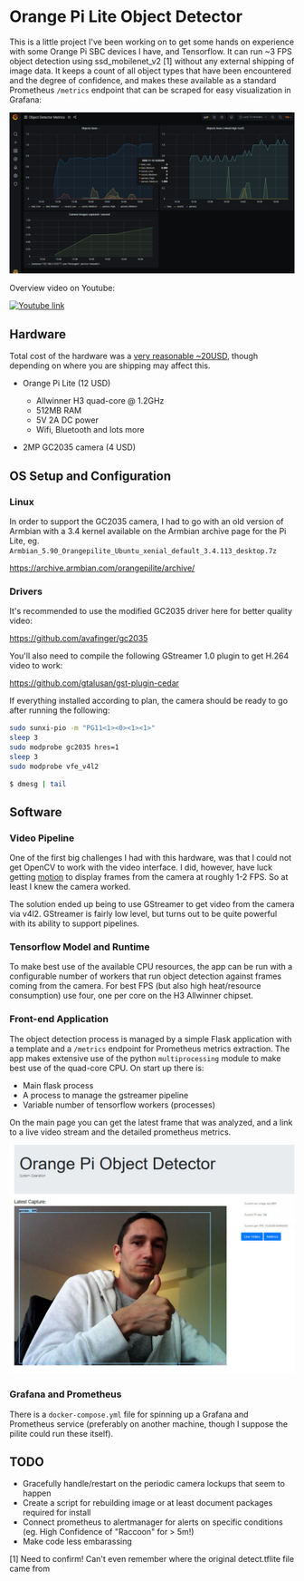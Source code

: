 # Orange Pi Lite Object Detector 

This is a little project I've been working on to get some hands on experience with some Orange Pi SBC devices I have, and Tensorflow. It can run ~3 FPS object detection using ssd_mobilenet_v2 [1] without any external shipping of image data. It keeps a count of all object types that have been encountered and the degree of confidence, and makes these available as a standard Prometheus `/metrics` endpoint that can be scraped for easy visualization in Grafana:

![Grafana Dashboard](img/grafana-dashboard.png)

Overview video on Youtube:

[![Youtube link](https://img.youtube.com/vi/YcUj7Yj_y2Y/0.jpg)](https://youtu.be/YcUj7Yj_y2Y)

## Hardware

Total cost of the hardware was a [very reasonable ~20USD](https://www.aliexpress.com/item/Orange-Pi-Lite-SET9-Orange-Pi-Lite-512MB-and-2Million-Pixel-Camera-with-wide-angle-lens/32663940765.html), though depending on where you are shipping may affect this. 

* Orange Pi Lite  (12 USD)  
    * Allwinner H3 quad-core @ 1.2GHz
    * 512MB RAM
    * 5V 2A DC power
    * Wifi, Bluetooth and lots more

* 2MP GC2035 camera (4 USD)

## OS Setup and Configuration

### Linux

In order to support the GC2035 camera, I had to go with an old version of Armbian with a 3.4 kernel available on the Armbian archive page for the Pi Lite, eg. `Armbian_5.90_Orangepilite_Ubuntu_xenial_default_3.4.113_desktop.7z`

https://archive.armbian.com/orangepilite/archive/


### Drivers
It's recommended to use the modified GC2035 driver here for better quality video:

https://github.com/avafinger/gc2035

You'll also need to compile the following GStreamer 1.0 plugin to get H.264 video to work:

https://github.com/gtalusan/gst-plugin-cedar


If everything installed according to plan, the camera should be ready to go after running the following:

```bash
sudo sunxi-pio -m "PG11<1><0><1><1>"
sleep 3
sudo modprobe gc2035 hres=1 
sleep 3
sudo modprobe vfe_v4l2
```

```bash
$ dmesg | tail

```

## Software

### Video Pipeline

One of the first big challenges I had with this hardware, was that I could not get OpenCV to work with the video interface. I did, however, have luck getting [motion](https://github.com/Motion-Project/motion) to display frames from the camera at roughly 1-2 FPS. So at least I knew the camera worked. 

The solution ended up being to use GStreamer to get video from the camera via v4l2. GStreamer is fairly low level, but turns out to be quite powerful with its ability to support pipelines.

### Tensorflow Model and Runtime

To make best use of the available CPU resources, the app can be run with a configurable number of workers that run object detection against frames coming from the camera. For best FPS (but also high heat/resource consumption) use four, one per core on the H3 Allwinner chipset. 

### Front-end Application

The object detection process is managed by a simple Flask application with a template and a `/metrics` endpoint for Prometheus metrics extraction. The app makes extensive use of the python `multiprocessing` module to make best use of the quad-core CPU. On start up there is:

* Main flask process
* A process to manage the gstreamer pipeline
* Variable number of tensorflow workers (processes)

On the main page you can get the latest frame that was analyzed, and a link to a live video stream and the detailed prometheus metrics.

![Main page](img/site-dashboard.jpg)


### Grafana and Prometheus

There is a `docker-compose.yml` file for spinning up a Grafana and Prometheus service (preferably on another machine, though I suppose the pilite could run these itself). 

## TODO 

* Gracefully handle/restart on the periodic camera lockups that seem to happen
* Create a script for rebuilding image or at least document packages required for install
* Connect prometheus to alertmanager for alerts on specific conditions (eg. High Confidence of "Raccoon" for > 5m!)
* Make code less embarassing


[1] Need to confirm! Can't even remember where the original detect.tflite file came from